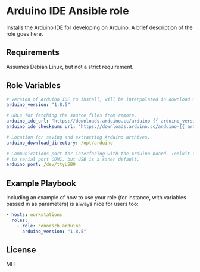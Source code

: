 Arduino IDE Ansible role
========================

Installs the Arduino IDE for developing on Arduino.
A brief description of the role goes here.

Requirements
------------

Assumes Debian Linux, but not a strict requirement.

Role Variables
--------------


```yaml
# Version of Arduino IDE to install, will be interpolated in download URLs.
arduino_version: "1.8.5"

# URLs for fetching the source files from remote.
arduino_ide_url: "https://downloads.arduino.cc/arduino-{{ arduino_version }}-linux64.tar.xz"
arduino_ide_checksums_url: "https://downloads.arduino.cc/arduino-{{ arduino_version }}.sha512sum.txt"

# Location for saving and extracting Arduino archives.
arduino_download_directory: /opt/arduino

# Communications port for interfacing with the Arduino board. Toolkit defaults
# to serial port COM1, but USB is a saner default.
arduino_port: /dev/ttyUSB0
```

Example Playbook
----------------

Including an example of how to use your role (for instance, with variables passed in as parameters) is always nice for users too:

```yaml
- hosts: workstations
  roles:
    - role: conorsch.arduino
      arduino_version: "1.8.5"
```

License
-------

MIT
